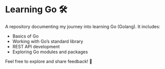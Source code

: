 # Learning Go 🛠️

A repository documenting my journey into learning Go (Golang). It includes:

- Basics of Go
- Working with Go’s standard library
- REST API development
- Exploring Go modules and packages

Feel free to explore and share feedback! 🚀
